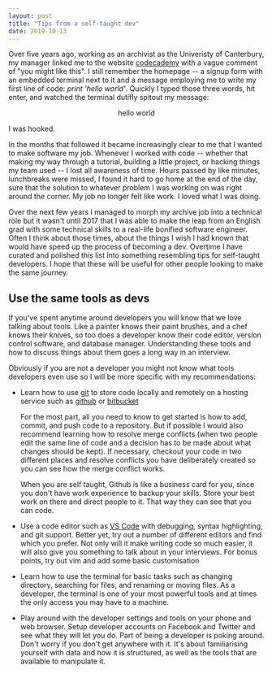 ```yaml
---
layout: post
title: "Tips from a self-taught dev"
date: 2019-10-13
---
```


Over five years ago, working as an archivist as the Univeristy of Canterbury, my manager linked me to the website <a href="http://codecademy.com">codecademy</a> with a vague comment of "you might like this". I still remember the homepage -- a signup form with an embedded terminal next to it and a message employing me to write my first line of code: <i>print 'hello world'</i>. Quickly I typed those three words, hit enter, and watched the terminal dutifly spitout my message:

<center>hello world</center>

I was hooked.

In the months that followed it became increasingly clear to me that I wanted to make software my job. Whenever I worked with code -- whether that making my way through a tutorial, building a little project, or hacking things my team used -- I lost all awareness of time. Hours passed by like minutes, lunchbreaks were missed, I found it hard to go home at the end of the day, sure that the solution to whatever problem I was working on was right around the corner. My job no longer felt like work. I loved what I was doing.

Over the next few years I managed to morph my archive job into a technical role but it wasn't until 2017 that I was able to make the leap from an English grad with some technical skills to a real-life bonified software engineer. Often I think about those times, about the things I wish I had known that would have speed up the process of becoming a dev. Overtime I have curated and polished this list into something resembling tips for self-taught developers. I hope that these will be useful for other people looking to make the same journey.

<h2>Use the same tools as devs</h2>

If you've spent anytime around developers you will know that we love talking about tools. Like a painter knows their paint brushes, and a chef knows their knives, so too does a developer know their code editor, version control software, and database manager. Understanding these tools and how to discuss things about them goes a long way in an interview.

Obviously if you are not a developer you might not know what tools developers even use so I will be more specific with my recommendations:

<ul>
<li><p>Learn how to use <a href="https://git-scm.com/">git</a> to store code locally and remotely on a hosting service such as <a href='https://github.com/'>github</a> or <a href='https://bitbucket.org/'>bitbucket</a></p>
<p>For the most part, all you need to know to get started is how to add, commit, and push code to a repository. But if possible I would also recommend learning how to resolve merge conflicts (when two people edit the same line of code and a decision has to be made about what changes should be kept). If necessary, checkout your code in two different places and resolve conflicts you have deliberately created so you can see how the merge conflict works.</p>
<p>When you are self taught, Github is like a business card for you, since you don't have work experience to backup your skills. Store your best work on there and direct people to it. That way they can see that you can code.</p>
</li>
<li>
<p>Use a code editor such as <a href="https://code.visualstudio.com/">VS Code</a> with debugging, syntax highlighting, and git support. Better yet, try out a number of different editors and find which you prefer. Not only will it make writing code so much easier, it will also give you something to talk about in your interviews. For bonus points, try out vim and add some basic customisation
</p>
</li>
<li>
<p>Learn how to use the terminal for basic tasks such as changing directory, searching for files, and renaming or moving files. As a developer, the terminal is one of your most powerful tools and at times the only access you may have to a machine.
</p>
</li>
<li>
<p>
Play around with the developer settings and tools on your phone and web browser. Setup developer accounts on Facebook and Twitter and see what they will let you do. Part of being a developer is poking around. Don't worry if you don't get anywhere with it. It's about familiarising yourself with data and how it is structured, as well as the tools that are available to manipulate it.
</p>
</li>
</ul>



